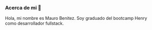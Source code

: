 ### Acerca de mi 👋

Hola, mi nombre es Mauro Benitez. Soy graduado del bootcamp Henry como desarrollador fullstack.
